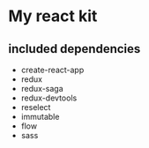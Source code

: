 # My react kit

## included dependencies
* create-react-app
* redux
* redux-saga
* redux-devtools
* reselect
* immutable
* flow
* sass

